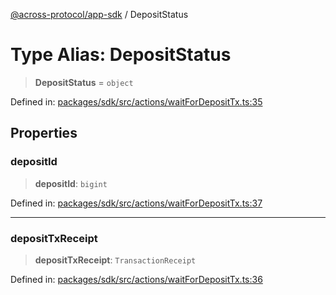 [@across-protocol/app-sdk](../README.md) / DepositStatus

# Type Alias: DepositStatus

> **DepositStatus** = `object`

Defined in: [packages/sdk/src/actions/waitForDepositTx.ts:35](https://github.com/across-protocol/toolkit/blob/6b29eb5487c0ac0b498f1f420b1793303bd8b70a/packages/sdk/src/actions/waitForDepositTx.ts#L35)

## Properties

### depositId

> **depositId**: `bigint`

Defined in: [packages/sdk/src/actions/waitForDepositTx.ts:37](https://github.com/across-protocol/toolkit/blob/6b29eb5487c0ac0b498f1f420b1793303bd8b70a/packages/sdk/src/actions/waitForDepositTx.ts#L37)

***

### depositTxReceipt

> **depositTxReceipt**: `TransactionReceipt`

Defined in: [packages/sdk/src/actions/waitForDepositTx.ts:36](https://github.com/across-protocol/toolkit/blob/6b29eb5487c0ac0b498f1f420b1793303bd8b70a/packages/sdk/src/actions/waitForDepositTx.ts#L36)
